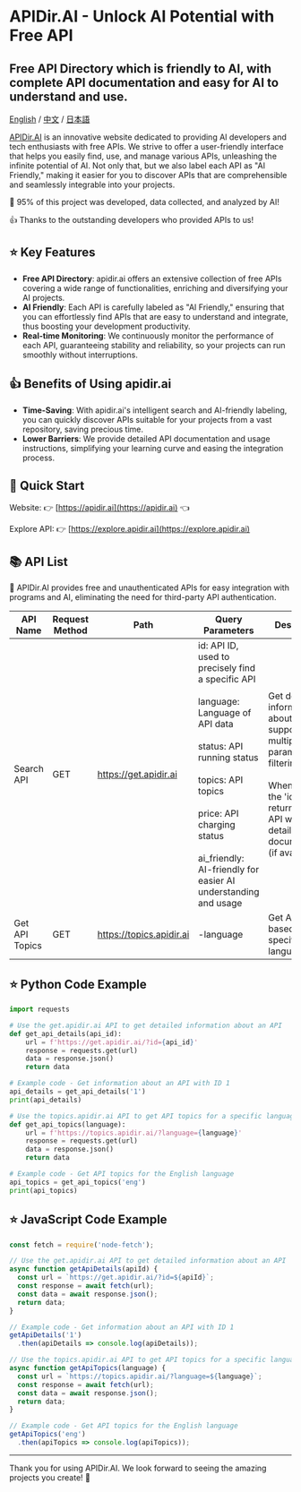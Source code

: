 # APIDir.AI - Unlock AI Potential with Free API
## Free API Directory which is friendly to AI, with complete API documentation and easy for AI to understand and use.

[English](./readme.md) / [中文](./readme-chs.md) / [日本語](./readme-jp.md) 

[APIDir.AI](https://apidir.ai) is an innovative website dedicated to providing AI developers and tech enthusiasts with free APIs. We strive to offer a user-friendly interface that helps you easily find, use, and manage various APIs, unleashing the infinite potential of AI. Not only that, but we also label each API as "AI Friendly," making it easier for you to discover APIs that are comprehensible and seamlessly integrable into your projects.

🤖 95% of this project was developed, data collected, and analyzed by AI!

👍 Thanks to the outstanding developers who provided APIs to us!

## ⭐ Key Features

- **Free API Directory**: apidir.ai offers an extensive collection of free APIs covering a wide range of functionalities, enriching and diversifying your AI projects.
- **AI Friendly**: Each API is carefully labeled as "AI Friendly," ensuring that you can effortlessly find APIs that are easy to understand and integrate, thus boosting your development productivity.
- **Real-time Monitoring**: We continuously monitor the performance of each API, guaranteeing stability and reliability, so your projects can run smoothly without interruptions.

## 👍 Benefits of Using apidir.ai

- **Time-Saving**: With apidir.ai's intelligent search and AI-friendly labeling, you can quickly discover APIs suitable for your projects from a vast repository, saving precious time.
- **Lower Barriers**: We provide detailed API documentation and usage instructions, simplifying your learning curve and easing the integration process.


## 🚀 Quick Start

Website: 👉 [https://apidir.ai](https://apidir.ai) 👈

Explore API: 👉 [https://explore.apidir.ai](https://explore.apidir.ai) 

## 📚 API List

🦾 APIDir.AI provides free and unauthenticated APIs for easy integration with programs and AI, eliminating the need for third-party API authentication.

| API Name                  | Request Method | Path                  | Query Parameters                                      | Description                   |
|--------------------------|----------------|-----------------------|-------------------------------------------------------|-------------------------------|
| Search API          | GET     | https://get.apidir.ai   | id: API ID, used to precisely find a specific API </br></br> language: Language of API data </br></br> status: API running status </br></br> topics: API topics </br></br> price: API charging status </br></br> ai_friendly: AI-friendly for easier AI understanding and usage   | Get detailed information about an API, supports multiple parameters for filtering.</br></br>When passing the 'id', it will return a single API with detailed documentation (if available).             |
| Get API Topics       | GET     | https://topics.apidir.ai| -language   | Get API topics based on the specified language  |

## ⭐️ Python Code Example

```python
import requests

# Use the get.apidir.ai API to get detailed information about an API
def get_api_details(api_id):
    url = f'https://get.apidir.ai/?id={api_id}'
    response = requests.get(url)
    data = response.json()
    return data

# Example code - Get information about an API with ID 1
api_details = get_api_details('1')
print(api_details)

# Use the topics.apidir.ai API to get API topics for a specific language
def get_api_topics(language):
    url = f'https://topics.apidir.ai/?language={language}'
    response = requests.get(url)
    data = response.json()
    return data

# Example code - Get API topics for the English language
api_topics = get_api_topics('eng')
print(api_topics)
```

## ⭐️ JavaScript Code Example

```javascript
const fetch = require('node-fetch');

// Use the get.apidir.ai API to get detailed information about an API
async function getApiDetails(apiId) {
  const url = `https://get.apidir.ai/?id=${apiId}`;
  const response = await fetch(url);
  const data = await response.json();
  return data;
}

// Example code - Get information about an API with ID 1
getApiDetails('1')
  .then(apiDetails => console.log(apiDetails));

// Use the topics.apidir.ai API to get API topics for a specific language
async function getApiTopics(language) {
  const url = `https://topics.apidir.ai/?language=${language}`;
  const response = await fetch(url);
  const data = await response.json();
  return data;
}

// Example code - Get API topics for the English language
getApiTopics('eng')
  .then(apiTopics => console.log(apiTopics));
```


---

Thank you for using APIDir.AI. We look forward to seeing the amazing projects you create! 🚀
